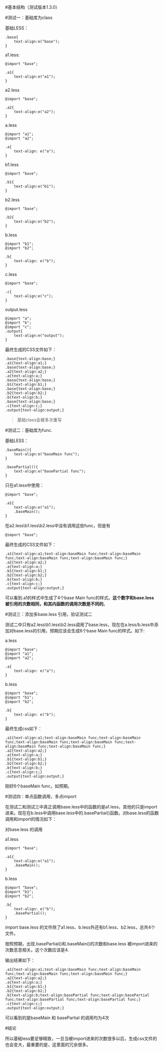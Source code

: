 #基本结构（测试版本1.3.0）

	
<ref name="2.JPG"></ref>

#测试一：基础库为class

基础LESS：

	.base{
	    text-align:e("base");
	}

a1.less:
	
	@import "base";

	.a1{
	    text-align:e("a1");
	}

a2.less

	@import "base";

	.a2{
	    text-align:e("a2");
	}

a.less

	@import "a1";
	@import "a2";

	.a{
	    text-align: e("a");
	}
	
b1.less

	@import "base";

	.b1{
	    text-align:e("b1");
	}

b2.less
	
	@import "base";

	.b2{
	    text-align:e("b2");
	}
	
b.less

	@import "b1";
	@import "b2";

	.b{
	    text-align: e("b");
	}
	
c.less

	@import "base";

	.c{
	    text-align:e("c");
	}
	
output.less
	
	@import "a";
	@import "b";
	@import "c";
	.output{
	    text-align:e("output");
	}

最终生成的CSS文件如下：

	.base{text-align:base;}
	.a1{text-align:a1;}
	.base{text-align:base;}
	.a2{text-align:a2;}
	.a{text-align:a;}
	.base{text-align:base;}
	.b1{text-align:b1;}
	.base{text-align:base;}
	.b2{text-align:b2;}
	.b{text-align:b;}
	.base{text-align:base;}
	.c{text-align:c;}
	.output{text-align:output;}
	
	
> 基础class会被多次重写


#测试二：基础库为func.


基础LESS：

	.baseMain(){
	    text-align:e("baseMain func");
	}

	.basePartial(){
	    text-align:e("basePartial func");
	}

只在a1.less中使用：

	@import "base";

	.a1{
	    text-align:e("a1");
	    .baseMain();
	}


在a2.less\b1.less\b2.less中没有调用这些func，但是有
	
	@import "base";


最终生成的CSS文件如下：

	.a1{text-align:a1;text-align:baseMain func;text-align:baseMain func;text-align:baseMain func;text-align:baseMain func;}
	.a2{text-align:a2;}
	.a{text-align:a;}
	.b1{text-align:b1;}
	.b2{text-align:b2;}
	.b{text-align:b;}
	.c{text-align:c;}
	.output{text-align:output;}
	
可以看到.a1的样式中生成了4个base Main func的样式。**这个数字和base.less 被引用的次数相同，和其内函数的调用次数是不同的**。

#测试三：添加多base.less 引用，验证测试二

测试二中只有a2.less\b1.less\b2.less调用了base.less，现在在a.less/b.less中添加对base.less的引用，预期应该会生成6个base Main func的样式。如下:

a.less

	@import "base";
	@import "a1";
	@import "a2";

	.a{
	    text-align: e("a");
	}

b.less
	
	@import "base";
	@import "b1";
	@import "b2";

	.b{
	    text-align: e("b");
	}

最终生成css如下：

	.a1{text-align:a1;text-align:baseMain func;text-align:baseMain func;text-align:baseMain func;text-align:baseMain func;text-align:baseMain func;text-align:baseMain func;}
	.a2{text-align:a2;}
	.a{text-align:a;}
	.b1{text-align:b1;}
	.b2{text-align:b2;}
	.b{text-align:b;}
	.c{text-align:c;}
	.output{text-align:output;}


刚好6个baseMain func，如预期。

#测试四：单点函数调用，多点import

在测试二和测试三中真正调用base.less中的函数的是a1.less，其他的只是import进来。现在在b.less中调用base.less中的.basePartial()函数。对base.less的函数调用和import的情况如下：

对base.less 的调用

a1.less
	
	@import "base";

	.a1{
	    text-align:e("a1");
	    .baseMain();
	}
	

b.less
	
	@import "base";
	@import "b1";
	@import "b2";

	.b{
	    text-align: e("b");
	    .basePartial();
	}


import  base.less 的文件除了a1.less、b.less外还有b1.less、b2.less，总共4个文件。


按照预期，出现.basePartial()和.baseMain()的次数和base.less 被import进来的次数息息相关。这个次数应该是4.

输出结果如下：

	.a1{text-align:a1;text-align:baseMain func;text-align:baseMain func;text-align:baseMain func;text-align:baseMain func;}
	.a2{text-align:a2;}
	.a{text-align:a;}
	.b1{text-align:b1;}
	.b2{text-align:b2;}
	.b{text-align:b;text-align:basePartial func;text-align:basePartial func;text-align:basePartial func;text-align:basePartial func;}
	.c{text-align:c;}
	.output{text-align:output;}


可以看到的是baseMain 和 basePartial 的调用均为4次

#结论

所以基础less要足够精致，一旦当被import进来的次数很多以后，生成css文件的也会变大，最重要的是，这里面的冗余很多。



